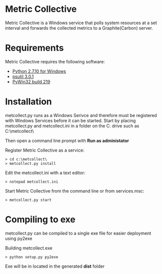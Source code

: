 Metric Collective
=================

Metric Collective is a Windows service that polls system resources at a set
interval and forwards the collected metrics to a Graphite(Carbon) server.

Requirements
============

Metric Collective requires the following software:

* [Python 2.7.10 for Windows](http://www.python.org/download/releases/2.7.5/)
* [psutil 3.0.1](http://code.google.com/p/psutil/)
* [PyWin32 build 219](http://sourceforge.net/projects/pywin32/)

Installation
============

metcollect.py runs as a Windows Serivce and therefore must be registered
with Windows Services before it can be started.  Start by placing metcollect.py
and metcollect.ini in a folder on the C: drive such as C:\metcollect\

Then open a command line prompt with __Run as administator__

Register Metric Collective as a service:

    > cd c:\metcollect\
    > metcollect.py install

Edit the metcollect.ini with a text editor:

    > notepad metcollect.ini

Start Metric Collective from the command line or from services.msc:

    > metcollect.py start


Compiling to exe
================

metcollect.py can be compiled to a single exe file for easier deployment
using py2exe

Building metcollect.exe

    > python setup.py py2exe

Exe will be in located in the generated __dist__ folder

